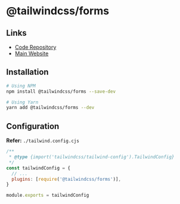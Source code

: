 # @tailwindcss/forms

## Links

- [Code Repository](https://github.com/tailwindlabs/tailwindcss-forms)
- [Main Website](https://tailwindcss-forms.vercel.app/)

## Installation

```sh
# Using NPM
npm install @tailwindcss/forms --save-dev

# Using Yarn
yarn add @tailwindcss/forms --dev
```

## Configuration

**Refer:** `./tailwind.config.cjs`

```cjs
/**
 * @type {import('tailwindcss/tailwind-config').TailwindConfig}
 */
const tailwindConfig = {
  // ...
  plugins: [require('@tailwindcss/forms')],
}

module.exports = tailwindConfig
```
